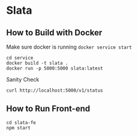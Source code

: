 Slata
===

How to Build with Docker
---
Make sure docker is running `docker service start`

```
cd service
docker build -t slata .
docker run -p 5000:5000 slata:latest
```

Sanity Check
```
curl http://localhost:5000/v1/status
```

How to Run Front-end
---
```
cd slata-fe
npm start
```
